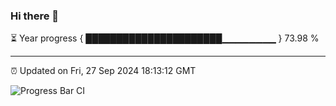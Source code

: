 ### Hi there 👋

⏳ Year progress { ██████████████████████▁▁▁▁▁▁▁▁ } 73.98 %

---

⏰ Updated on Fri, 27 Sep 2024 18:13:12 GMT

![Progress Bar CI](https://github.com/Shyam-Makwana/GitHub-Actions-Demo/workflows/Progress%20Bar%20CI/badge.svg)
